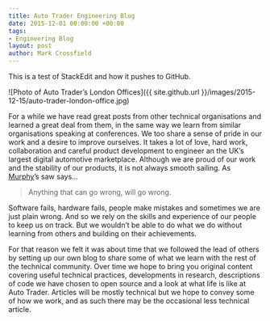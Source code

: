 ```yaml
---
title: Auto Trader Engineering Blog
date: 2015-12-01 00:00:00 +00:00
tags:
- Engineering Blog
layout: post
author: Mark Crossfield
---
```


This is a test of StackEdit and how it pushes to GitHub.

![Photo of Auto Trader’s London Offices]({{ site.github.url }}/images/2015-12-15/auto-trader-london-office.jpg)

For a while we have read great posts from other technical organisations and learned a great deal from them, in the same way we learn from similar organisations speaking at conferences. We too share a sense of pride in our work and a desire to improve ourselves. It takes a lot of love, hard work, collaboration and careful product development to engineer an the UK’s largest digital automotive marketplace. Although we are proud of our work and the stability of our products, it is not always smooth sailing. As [Murphy](https://en.wikipedia.org/wiki/Edward_A._Murphy_Jr.)’s saw says…

> Anything that can go wrong, will go wrong.  

Software fails, hardware fails, people make mistakes and sometimes we are just plain wrong. And so we rely on the skills and experience of our people to keep us on track. But we wouldn’t be able to do what we do without learning from others and building on their achievements.

For that reason we felt it was about time that we followed the lead of others by setting up our own blog to share some of what we learn with the rest of the technical community. Over time we hope to bring you original content covering useful technical practices, developments in research, descriptions of code we have chosen to open source and a look at what life is like at Auto Trader. Articles will be mostly technical but we hope to convey some of how we work, and as such there may be the occasional less technical article.
<!--stackedit_data:
eyJoaXN0b3J5IjpbLTEzMDgzMTIwNzldfQ==
-->